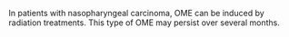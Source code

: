 In patients with nasopharyngeal carcinoma, OME can be induced by radiation treatments. This type of OME may persist over several months.